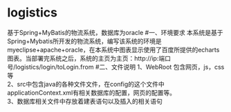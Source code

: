 # logistics
基于Spring+MyBatis的物流系统，数据库为oracle
#一、环境要求
本系统是基于Spring+Mybatis所开发的物流系统，编写该系统的环境是myeclipse+apache+oracle，在本系统中图表显示使用了百度所提供的echarts图表。当部署完系统之后，系统的主页为主页：http://ip:端口号/logistics/login/toLogin.from
#二、文件说明
1、WebRoot  包含网页，js，css等  
2、src中包含java的各种文件文件，在config的这个文件中applicationContext.xml有相关数据库的配置，网页的配置等。  
3、数据库相关文件中存放着建表语句以及插入的相关语句
